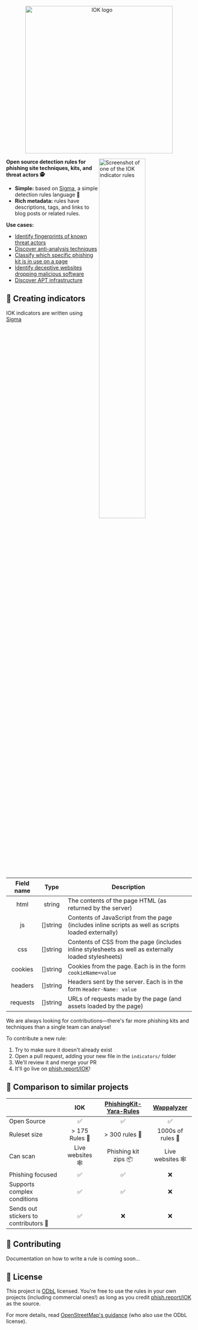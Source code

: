 <p align="center">
  <img
    width="400"
    src="https://raw.githubusercontent.com/phish-report/IOK/main/.github/logo.svg"
    alt="IOK logo"
  />
</p>

<img
src="https://raw.githubusercontent.com/phish-report/IOK/main/.github/fake-chrome-error.yml.svg"
alt="Screenshot of one of the IOK indicator rules"
width="50%"
align="right"
/>

**Open source detection rules for phishing site techniques, kits, and threat actors 🕵️**

- **Simple:** based on [Sigma](https://github.com/sigmahq/Sigma), a simple detection rules language 🚀
- **Rich metadata:** rules have descriptions, tags, and links to blog posts or related rules.

**Use cases:**

- [Identify fingerprints of known threat actors](https://github.com/phish-report/IOK/blob/main/indicators/cazanova-cookie.yml)
- [Discover anti-analysis techniques](https://github.com/phish-report/IOK/blob/main/indicators/fake-chrome-error.yml)
- [Classify which specific phishing kit is in use on a page](https://github.com/phish-report/IOK/blob/main/indicators/123-reg-63c26.yml)
- [Identify deceptive websites dropping malicious software](https://github.com/phish-report/IOK/blob/main/indicators/bbystealer-family-dropper-website-7019ae4.yml)
- [Discover APT infrastructure](https://github.com/phish-report/IOK/blob/main/indicators/kimsuky-nginx-fake-error-9b43f670.yml)

## 📝 Creating indicators

IOK indicators are written using [Sigma](https://github.com/SigmaHQ/sigma)

| Field name |   Type   | Description                                                                                          |
|:----------:|:--------:|------------------------------------------------------------------------------------------------------|
|    html    |  string  | The contents of the page HTML (as returned by the server)                                            |
|     js     | []string | Contents of JavaScript from the page (includes inline scripts as well as scripts loaded externally)  |
|    css     | []string | Contents of CSS from the page (includes inline stylesheets as well as externally loaded stylesheets) |
|  cookies   | []string | Cookies from the page. Each is in the form `cookieName=value`                                        |
|  headers   | []string | Headers sent by the server. Each is in the form `Header-Name: value`                                 |
|  requests  | []string | URLs of requests made by the page (and assets loaded by the page)                                    |

We are always looking for contributions—there's far more phishing kits and techniques than a single team can analyse!

To contribute a new rule:

1. Try to make sure it doesn't already exist
2. Open a pull request, adding your new file in the `indicators/` folder
3. We'll review it and merge your PR
4. It'll go live on [phish.report/IOK](https://phish.report/IOK)!

## 💭 Comparison to similar projects

|                                       |          IOK          | [PhishingKit-Yara-Rules] |   [Wappalyzer]    |
|---------------------------------------|:---------------------:|:------------------------:|:-----------------:|
| Open Source                           |           ✅           |            ✅             |         ✅         |
| Ruleset size                          | &gt; 175 Rules 🦐 |    &gt; 300 rules 🐠     | 1000s of rules 🐳 |
| Can scan                              |   Live websites 🕸    |   Phishing kit zips 📦   | Live websites 🕸  |
| Phishing focused                      |           ✅           |            ✅             |         ❌         |
| Supports complex conditions           |           ✅           |            ✅             |         ❌         |
| Sends out stickers to contributors 🎁 |           ✅           |            ❌             |         ❌         |

[PhishingKit-Yara-Rules]: https://github.com/t4d/PhishingKit-Yara-Rules

[Wappalyzer]: https://www.wappalyzer.com/

## 🤝 Contributing

Documentation on how to write a rule is coming soon...

## 📝 License

This project is [ODbL](https://github.com/phish-report/IOK/blob/main/LICENSE) licensed.
You're free to use the rules in your own projects (including commercial ones!)
as long as you credit [phish.report/IOK](https://phish.report/IOK) as the source.

For more details, read [OpenStreetMap's guidance](https://wiki.openstreetmap.org/wiki/License/Use_Cases) (who also use
the ODbL license).
